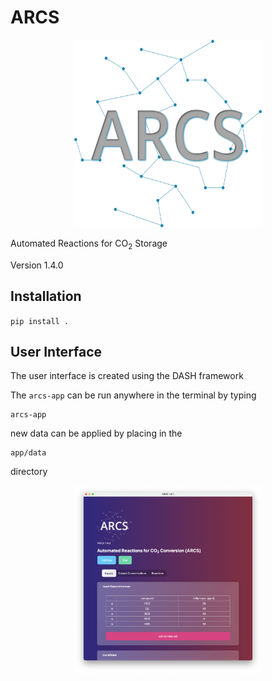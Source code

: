 # ARCS
<p align="center">
 <img src="./assets/ARCS_Logo.png" width="300" height="300">
</p>


Automated Reactions for CO<sub>2</sub> Storage

Version 1.4.0

## Installation

`pip install . `

## User Interface  

The user interface is created using the DASH framework

The `arcs-app` can be run anywhere in the terminal by typing 

```
arcs-app
```

new data can be applied by placing in the 

```
app/data
```

directory 


<p align="center">
 <img src="./assets/ARCS-gui.png" width="300" height="300">
</p>
